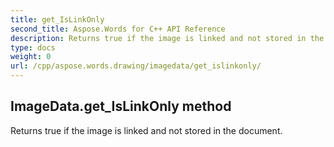 ```yaml
---
title: get_IsLinkOnly
second_title: Aspose.Words for C++ API Reference
description: Returns true if the image is linked and not stored in the document. 
type: docs
weight: 0
url: /cpp/aspose.words.drawing/imagedata/get_islinkonly/
---
```

## ImageData.get_IsLinkOnly method


Returns true if the image is linked and not stored in the document.

